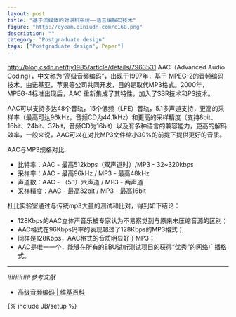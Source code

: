 ```yaml
---
layout: post
title: "基于流媒体的对讲机系统——语音编解码技术"
figure: "http://cyeam.qiniudn.com/c168.png"
description: ""
category: "Postgraduate design"
tags: ["Postgraduate design", Paper"]
---
```

http://blog.csdn.net/tjy1985/article/details/7963531
AAC（Advanced Audio Coding），中文称为“高级音频编码”，出现于1997年，基于 MPEG-2的音频编码技术。由诺基亚，苹果等公司共同开发，目的是取代MP3格式。2000年，MPEG-4标准出现后，AAC 重新集成了其特性，加入了SBR技术和PS技术。

AAC可以支持多达48个音轨，15个低频（LFE）音轨，5.1多声道支持，更高的采样率（最高可达96kHz，音频CD为44.1kHz）和更高的采样精度（支持8bit、16bit、24bit、32bit，音频CD为16bit）以及有多种语言的兼容能力，更高的解码效率，一般来说，AAC可以在对比MP3文件缩小30%的前提下提供更好的音质。

AAC与MP3规格对比:

+ 比特率：AAC - 最高512kbps（双声道时）/MP3 - 32~320kbps
+ 采样率：AAC - 最高96kHz / MP3 - 最高48kHz
+ 声道数：AAC - （5.1）六声道 / MP3 - 两声道
+ 采样精度：AAC - 最高32bit / MP3 - 最高16bit

杜比实验室通过与传统mp3大量的测试和比对，得到如下结论：

+ 128Kbps的AAC立体声音乐被专家认为不易察觉到与原来未压缩音源的区别；
+ AAC格式在96Kbps码率的表现超过了128Kbps的MP3格式；
+ 同样是128Kbps，AAC格式的音质明显好于MP3；
+ AAC是唯一一个，能够在所有的EBU试听测试项目的获得“优秀”的网络广播格式。

---

######*参考文献*
+ [高级音频编码 | 维基百科](http://zh.wikipedia.org/wiki/%E9%80%B2%E9%9A%8E%E9%9F%B3%E8%A8%8A%E7%B7%A8%E7%A2%BC)



{% include JB/setup %}